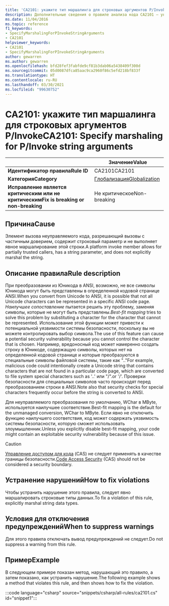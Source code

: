 ```yaml
---
title: 'CA2101: укажите тип маршалинга для строковых аргументов P/Invoke (анализ кода)'
description: Дополнительные сведения о правиле анализа кода CA2101 — укажите тип маршалинга для строковых аргументов P/Invoke
ms.date: 11/04/2016
ms.topic: reference
f1_keywords:
- SpecifyMarshalingForPInvokeStringArguments
- CA2101
helpviewer_keywords:
- CA2101
- SpecifyMarshalingForPInvokeStringArguments
author: gewarren
ms.author: gewarren
ms.openlocfilehash: bfd28fef3fabfde9cf81b3dab06a5438409f300d
ms.sourcegitcommit: 05d0087dfca85aac9ca2960f86c5efd218bf833f
ms.translationtype: HT
ms.contentlocale: ru-RU
ms.lasthandoff: 03/30/2021
ms.locfileid: "99630752"
---
```

# <a name="ca2101-specify-marshaling-for-pinvoke-string-arguments"></a><span data-ttu-id="18063-103">CA2101: укажите тип маршалинга для строковых аргументов P/Invoke</span><span class="sxs-lookup"><span data-stu-id="18063-103">CA2101: Specify marshaling for P/Invoke string arguments</span></span>

| | <span data-ttu-id="18063-104">Значение</span><span class="sxs-lookup"><span data-stu-id="18063-104">Value</span></span> |
|-|-|
| <span data-ttu-id="18063-105">**Идентификатор правила**</span><span class="sxs-lookup"><span data-stu-id="18063-105">**Rule ID**</span></span> |<span data-ttu-id="18063-106">CA2101</span><span class="sxs-lookup"><span data-stu-id="18063-106">CA2101</span></span>|
| <span data-ttu-id="18063-107">**Категория**</span><span class="sxs-lookup"><span data-stu-id="18063-107">**Category**</span></span> |[<span data-ttu-id="18063-108">Глобализация</span><span class="sxs-lookup"><span data-stu-id="18063-108">Globalization</span></span>](globalization-warnings.md)|
| <span data-ttu-id="18063-109">**Исправление является критическим или не критическим**</span><span class="sxs-lookup"><span data-stu-id="18063-109">**Fix is breaking or non-breaking**</span></span> |<span data-ttu-id="18063-110">Не критическое</span><span class="sxs-lookup"><span data-stu-id="18063-110">Non-breaking</span></span>|

## <a name="cause"></a><span data-ttu-id="18063-111">Причина</span><span class="sxs-lookup"><span data-stu-id="18063-111">Cause</span></span>

<span data-ttu-id="18063-112">Элемент вызова неуправляемого кода, разрешающий вызовы с частичным доверием, содержит строковый параметр и не выполняет явное маршалирование этой строки.</span><span class="sxs-lookup"><span data-stu-id="18063-112">A platform invoke member allows for partially trusted callers, has a string parameter, and does not explicitly marshal the string.</span></span>

## <a name="rule-description"></a><span data-ttu-id="18063-113">Описание правила</span><span class="sxs-lookup"><span data-stu-id="18063-113">Rule description</span></span>

<span data-ttu-id="18063-114">При преобразовании из Юникода в ANSI, возможно, не все символы Юникода могут быть представлены в определенной кодовой странице ANSI.</span><span class="sxs-lookup"><span data-stu-id="18063-114">When you convert from Unicode to ANSI, it is possible that not all Unicode characters can be represented in a specific ANSI code page.</span></span> <span data-ttu-id="18063-115">*Наилучшее сопоставление* пытается решить эту проблему, заменяя символы, которые не могут быть представлены.</span><span class="sxs-lookup"><span data-stu-id="18063-115">*Best-fit mapping* tries to solve this problem by substituting a character for the character that cannot be represented.</span></span> <span data-ttu-id="18063-116">Использование этой функции может привести к потенциальной уязвимости системы безопасности, поскольку вы не можете контролировать выбор символа.</span><span class="sxs-lookup"><span data-stu-id="18063-116">The use of this feature can cause a potential security vulnerability because you cannot control the character that is chosen.</span></span> <span data-ttu-id="18063-117">Например, вредоносный код может намеренно создать строку в Юникоде, содержащую символы, которых нет на определенной кодовой странице и которые преобразуются в специальные символы файловой системы, такие как ".."</span><span class="sxs-lookup"><span data-stu-id="18063-117">For example, malicious code could intentionally create a Unicode string that contains characters that are not found in a particular code page, which are converted to file system special characters such as '..'</span></span> <span data-ttu-id="18063-118">или "/".</span><span class="sxs-lookup"><span data-stu-id="18063-118">or '/'.</span></span> <span data-ttu-id="18063-119">Проверки безопасности для специальных символов часто происходят перед преобразованием строки в ANSI.</span><span class="sxs-lookup"><span data-stu-id="18063-119">Note also that security checks for special characters frequently occur before the string is converted to ANSI.</span></span>

<span data-ttu-id="18063-120">Для неуправляемого преобразования по умолчанию, WChar в MByte, используется наилучшее соответствие.</span><span class="sxs-lookup"><span data-stu-id="18063-120">Best-fit mapping is the default for the unmanaged conversion, WChar to MByte.</span></span> <span data-ttu-id="18063-121">Если явно не отключить функцию наилучшего соответствия, код может содержать уязвимость системы безопасности, которую сможет использовать злоумышленник.</span><span class="sxs-lookup"><span data-stu-id="18063-121">Unless you explicitly disable best-fit mapping, your code might contain an exploitable security vulnerability because of this issue.</span></span>

> [!CAUTION]
> <span data-ttu-id="18063-122">[Управление доступом для кода](../../../framework/misc/code-access-security.md) (CAS) не следует применять в качестве границы безопасности.</span><span class="sxs-lookup"><span data-stu-id="18063-122">[Code Access Security](../../../framework/misc/code-access-security.md) (CAS) should not be considered a security boundary.</span></span>

## <a name="how-to-fix-violations"></a><span data-ttu-id="18063-123">Устранение нарушений</span><span class="sxs-lookup"><span data-stu-id="18063-123">How to fix violations</span></span>

<span data-ttu-id="18063-124">Чтобы устранить нарушение этого правила, следует явно маршалировать строковые типы данных.</span><span class="sxs-lookup"><span data-stu-id="18063-124">To fix a violation of this rule, explicitly marshal string data types.</span></span>

## <a name="when-to-suppress-warnings"></a><span data-ttu-id="18063-125">Условия для отключения предупреждений</span><span class="sxs-lookup"><span data-stu-id="18063-125">When to suppress warnings</span></span>

<span data-ttu-id="18063-126">Для этого правила отключать вывод предупреждений не следует.</span><span class="sxs-lookup"><span data-stu-id="18063-126">Do not suppress a warning from this rule.</span></span>

## <a name="example"></a><span data-ttu-id="18063-127">Пример</span><span class="sxs-lookup"><span data-stu-id="18063-127">Example</span></span>

<span data-ttu-id="18063-128">В следующем примере показан метод, нарушающий это правило, а затем показано, как устранить нарушение.</span><span class="sxs-lookup"><span data-stu-id="18063-128">The following example shows a method that violates this rule, and then shows how to fix the violation.</span></span>

:::code language="csharp" source="snippets/csharp/all-rules/ca2101.cs" id="snippet1":::
